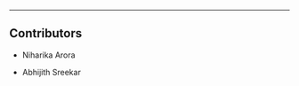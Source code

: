 ---------------------------------
Contributors 
---------------------------------
* Niharika Arora

* Abhijith Sreekar 

